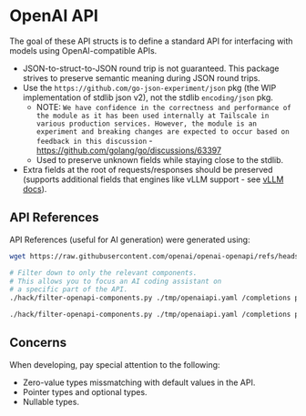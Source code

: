 # OpenAI API

The goal of these API structs is to define a standard API for interfacing with models using OpenAI-compatible APIs.

* JSON-to-struct-to-JSON round trip is not guaranteed. This package strives to preserve semantic meaning during JSON round trips.
* Use the `https://github.com/go-json-experiment/json` pkg (the WIP implementation of stdlib json v2), not the stdlib `encoding/json` pkg.
  * NOTE: `We have confidence in the correctness and performance of the module as it has been used internally at Tailscale in various production services. However, the module is an experiment and breaking changes are expected to occur based on feedback in this discussion` - https://github.com/golang/go/discussions/63397
  * Used to preserve unknown fields while staying close to the stdlib.
* Extra fields at the root of requests/responses should be preserved (supports additional fields that engines like vLLM support - see [vLLM docs](https://docs.vllm.ai/en/latest/serving/openai_compatible_server.html#extra-parameters)).

## API References

API References (useful for AI generation) were generated using:

```bash
wget https://raw.githubusercontent.com/openai/openai-openapi/refs/heads/master/openapi.yaml -O ./tmp/openaiapi.yaml

# Filter down to only the relevant components.
# This allows you to focus an AI coding assistant on
# a specific part of the API.
./hack/filter-openapi-components.py ./tmp/openaiapi.yaml /completions post -o ./api/openai/v1/completion.openai.openapi.yaml

./hack/filter-openapi-components.py ./tmp/openaiapi.yaml /completions post -o ./api/openai/v1/completion.openai.openapi.yaml
```

## Concerns

When developing, pay special attention to the following:

- Zero-value types missmatching with default values in the API.
- Pointer types and optional types.
- Nullable types.